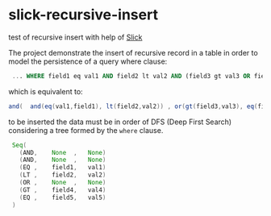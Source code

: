 slick-recursive-insert
======================

test of recursive insert with help of [Slick](http://slick.lightbend.com/)

The project demonstrate the insert of recursive record 
in a table in order to model the persistence of a query
where clause:

```sql
 ... WHERE field1 eq val1 AND field2 lt val2 AND (field3 gt val3 OR field4 eq val4)
```

which is equivalent to:

```scala
and(  and(eq(val1,field1), lt(field2,val2)) , or(gt(field3,val3), eq(field4,val4))  )
```

to be inserted the data must be in order of DFS (Deep First Search) 
considering a tree formed by the `where` clause.

```scala
 Seq(
   (AND,    None  ,   None)
   (AND,    None  ,   None)
   (EQ ,    field1,   val1)
   (LT ,    field2,   val2)
   (OR ,    None  ,   None)
   (GT ,    field4,   val4)
   (EQ ,    field5,   val5)
 )
```
